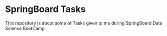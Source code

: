 # SpringBoard Tasks

This repository is about some of Tasks given to me during 
SpringBoard Data Science BootCamp
